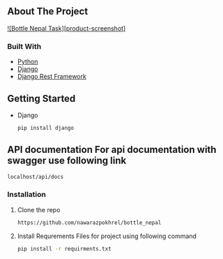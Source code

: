 <!-- ABOUT THE PROJECT -->
## About The Project

[![Bottle Nepal Task][product-screenshot]](https://example.com)



### Built With

* [Python]()
* [Django]()
* [Django Rest Framework]()



<!-- GETTING STARTED -->
## Getting Started
* Django
  ```sh
  pip install django
  ```

## API documentation For api documentation with swagger use following link
  ```sh
  localhost/api/docs
  ```



### Installation

1. Clone the repo
   ```sh
   https://github.com/nawarazpokhrel/bottle_nepal
2. Install Requrements Files for project using following command
   ```sh
   pip install -r requirments.txt
   ```




